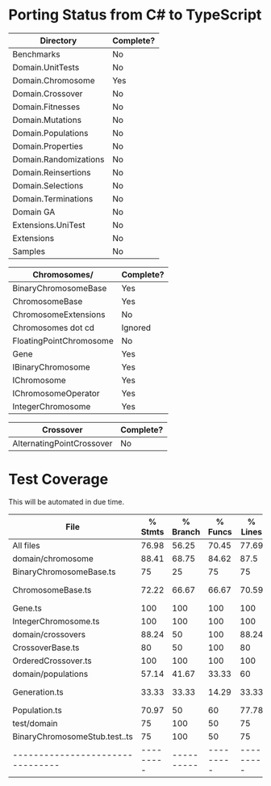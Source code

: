 # Porting Status from C# to TypeScript

| Directory             | Complete? |
| --------------------- | --------- |
| Benchmarks            | No        |
| Domain.UnitTests      | No        |
| Domain.Chromosome     | Yes       |
| Domain.Crossover      | No        |
| Domain.Fitnesses      | No        |
| Domain.Mutations      | No        |
| Domain.Populations    | No        |
| Domain.Properties     | No        |
| Domain.Randomizations | No        |
| Domain.Reinsertions   | No        |
| Domain.Selections     | No        |
| Domain.Terminations   | No        |
| Domain GA             | No        |
| Extensions.UniTest    | No        |
| Extensions            | No        |
| Samples               | No        |

| Chromosomes/            | Complete? |
| ----------------------- | --------- |
| BinaryChromosomeBase    | Yes       |
| ChromosomeBase          | Yes       |
| ChromosomeExtensions    | No        |
| Chromosomes dot cd      | Ignored   |
| FloatingPointChromosome | No        |
| Gene                    | Yes       |
| IBinaryChromosome       | Yes       |
| IChromosome             | Yes       |
| IChromosomeOperator     | Yes       |
| IntegerChromosome       | Yes       |

| Crossover                 | Complete? |
| ------------------------- | --------- |
| AlternatingPointCrossover | No        |

# Test Coverage

This will be automated in due time.

| File                             | % Stmts   | % Branch   | % Funcs   | % Lines   | Uncovered Line #s   |
| -------------------------------- | --------- | ---------- | --------- | --------- | ------------------- |
| All files                        | 76.98     | 56.25      | 70.45     | 77.69     |
| domain/chromosome                | 88.41     | 68.75      | 84.62     | 87.5      |
| BinaryChromosomeBase.ts          | 75        | 25         | 75        | 75        | 17-22               |
| ChromosomeBase.ts                | 72.22     | 66.67      | 66.67     | 70.59     | 17,26-29,39,43      |
| Gene.ts                          | 100       | 100        | 100       | 100       |
| IntegerChromosome.ts             | 100       | 100        | 100       | 100       |
| domain/crossovers                | 88.24     | 50         | 100       | 88.24     |
| CrossoverBase.ts                 | 80        | 50         | 100       | 80        | 19,24               |
| OrderedCrossover.ts              | 100       | 100        | 100       | 100       |
| domain/populations               | 57.14     | 41.67      | 33.33     | 60        |
| Generation.ts                    | 33.33     | 33.33      | 14.29     | 33.33     | 10,15,19,28-45      |
| Population.ts                    | 70.97     | 50         | 60        | 77.78     | 47,57,63-67         |
| test/domain                      | 75        | 100        | 50        | 75        |
| BinaryChromosomeStub.test..ts    | 75        | 100        | 50        | 75        | 6                   |
| -------------------------------- | --------- | ---------- | --------- | --------- | ------------------- |
